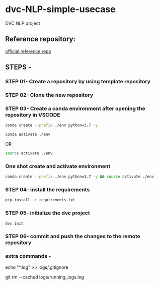 # dvc-NLP-simple-usecase
DVC NLP project

## Reference repository:
[official reference repo](https://github.com/iterative/example-get-started)

## STEPS -

### STEP 01- Create a repository by using template repository

### STEP 02- Clone the new repository

### STEP 03- Create a conda environment after opening the repository in VSCODE

```bash
conda create --prefix ./env python=3.7 -y
```

```bash
conda activate ./env
```
OR
```bash
source activate ./env
```

### One shot create and activate environment
```bash
conda create --prefix ./env python=3.7 -y && source activate ./env
```

### STEP 04- install the requirements
```bash
pip install -r requirements.txt
```

### STEP 05- initialize the dvc project
```bash
dvc init
```

### STEP 06- commit and push the changes to the remote repository


### extra commands - 

echo "*.log" >> logs/.gitignore

git rm --cached logs/running_logs.log